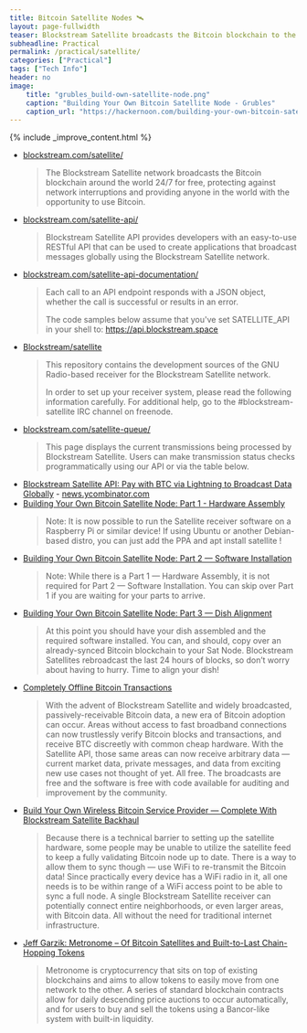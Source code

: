 ```yaml
---
title: Bitcoin Satellite Nodes 🛰️
layout: page-fullwidth
teaser: Blockstream Satellite broadcasts the Bitcoin blockchain to the entire planet via satellite, reducing Bitcoin’s dependency on internet access. Everyone in the world now has an opportunity to use Bitcoin.
subheadline: Practical
permalink: /practical/satellite/
categories: ["Practical"]
tags: ["Tech Info"]
header: no
image: 
    title: "grubles_build-own-satellite-node.png"
    caption: "Building Your Own Bitcoin Satellite Node - Grubles"
    caption_url: "https://hackernoon.com/building-your-own-bitcoin-satellite-node-6061d3c93e7"
---
```



{% include _improve_content.html %}

* [blockstream.com/satellite/](https://blockstream.com/satellite/)
  > The Blockstream Satellite network broadcasts the Bitcoin blockchain around the world 24/7 for free, protecting against network interruptions and providing anyone in the world with the opportunity to use Bitcoin.
* [blockstream.com/satellite-api/](https://blockstream.com/satellite-api/)
  > Blockstream Satellite API provides developers with an easy-to-use RESTful API that can be used to create applications that broadcast messages globally using the Blockstream Satellite network.
* [blockstream.com/satellite-api-documentation/](https://blockstream.com/satellite-api-documentation/)
  > Each call to an API endpoint responds with a JSON object, whether the call is successful or results in an error.
  > 
  > The code samples below assume that you've set SATELLITE_API in your shell to: https://api.blockstream.space
* [Blockstream/satellite](https://github.com/Blockstream/satellite)
  > This repository contains the development sources of the GNU Radio-based receiver for the Blockstream Satellite network.
  > 
  > In order to set up your receiver system, please read the following information carefully. For additional help, go to the #blockstream-satellite IRC channel on freenode.
* [blockstream.com/satellite-queue/](https://blockstream.com/satellite-queue/)
  > This page displays the current transmissions being processed by Blockstream Satellite. Users can make transmission status checks programmatically using our API or via the table below.
* [Blockstream Satellite API: Pay with BTC via Lightning to Broadcast Data Globally](https://blockstream.com/2019/01/16/en-satellite_api_beta_live/) - [news.ycombinator.com](https://news.ycombinator.com/item?id=18925136)
* [Building Your Own Bitcoin Satellite Node: Part 1 - Hardware Assembly](https://medium.com/blockstream/building-your-own-bitcoin-satellite-node-6061d3c93e7)
  > Note: It is now possible to run the Satellite receiver software on a Raspberry Pi or similar device! If using Ubuntu or another Debian-based distro, you can just add the PPA and apt install satellite !
* [Building Your Own Bitcoin Satellite Node: Part 2 — Software Installation](https://medium.com/blockstream/building-your-own-bitcoin-satellite-node-part-2-software-installation-a94a0b85d089)
  > Note: While there is a Part 1 — Hardware Assembly, it is not required for Part 2 — Software Installation. You can skip over Part 1 if you are waiting for your parts to arrive.
* [Building Your Own Bitcoin Satellite Node: Part 3 — Dish Alignment](https://medium.com/blockstream/building-your-own-bitcoin-satellite-node-part-3-dish-alignment-1306b4c21326)
  > At this point you should have your dish assembled and the required software installed. You can, and should, copy over an already-synced Bitcoin blockchain to your Sat Node. Blockstream Satellites rebroadcast the last 24 hours of blocks, so don’t worry about having to hurry. Time to align your dish!
* [Completely Offline Bitcoin Transactions](https://medium.com/hackernoon/completely-offline-bitcoin-transactions-4e58324637bd)
  > With the advent of Blockstream Satellite and widely broadcasted, passively-receivable Bitcoin data, a new era of Bitcoin adoption can occur. Areas without access to fast broadband connections can now trustlessly verify Bitcoin blocks and transactions, and receive BTC discreetly with common cheap hardware. With the Satellite API, those same areas can now receive arbitrary data — current market data, private messages, and data from exciting new use cases not thought of yet. All free. The broadcasts are free and the software is free with code available for auditing and improvement by the community.
* [Build Your Own Wireless Bitcoin Service Provider — Complete With Blockstream Satellite Backhaul](https://medium.com/blockstream/build-your-own-wireless-bitcoin-service-provider-complete-with-blockstream-satellite-backhaul-165469036658)
  > Because there is a technical barrier to setting up the satellite hardware, some people may be unable to utilize the satellite feed to keep a fully validating Bitcoin node up to date. There is a way to allow them to sync though — use WiFi to re-transmit the Bitcoin data! Since practically every device has a WiFi radio in it, all one needs is to be within range of a WiFi access point to be able to sync a full node. A single Blockstream Satellite receiver can potentially connect entire neighborhoods, or even larger areas, with Bitcoin data. All without the need for traditional internet infrastructure.
* [Jeff Garzik: Metronome – Of Bitcoin Satellites and Built-to-Last Chain-Hopping Tokens](https://podcasts.apple.com/us/podcast/epicenter-learn-about-blockchain-ethereum-bitcoin-distributed/id792338939?i=1000437367000)
  > Metronome is cryptocurrency that sits on top of existing blockchains and aims to allow tokens to easily move from one network to the other. A series of standard blockchain contracts allow for daily descending price auctions to occur automatically, and for users to buy and sell the tokens using a Bancor-like system with built-in liquidity.


